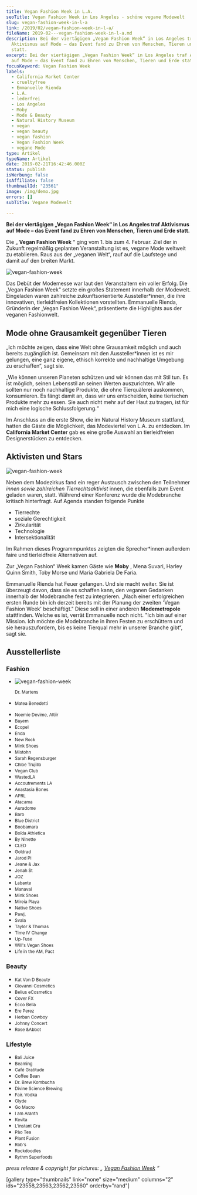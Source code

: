 ```yaml
---
title: Vegan Fashion Week in L.A.
seoTitle: Vegan Fashion Week in Los Angeles - schöne vegane Modewelt
slug: vegan-fashion-week-in-l-a
link: /2019/02/vegan-fashion-week-in-l-a/
fileName: 2019-02---vegan-fashion-week-in-l-a.md
description: Bei der viertägigen „Vegan Fashion Week“ in Los Angeles traf
  Aktivismus auf Mode – das Event fand zu Ehren von Menschen, Tieren und Erde
  statt.
excerpt: Bei der viertägigen „Vegan Fashion Week“ in Los Angeles traf Aktivismus
  auf Mode – das Event fand zu Ehren von Menschen, Tieren und Erde statt.
focusKeyword: Vegan Fashion Week
labels:
  - California Market Center
  - crueltyfree
  - Emmanuelle Rienda
  - L.A.
  - lederfrei
  - Los Angeles
  - Moby
  - Mode & Beauty
  - Natural History Museum
  - vegan
  - vegan beauty
  - vegan fashion
  - Vegan Fashion Week
  - vegane Mode
type: Artikel
typeName: Artikel
date: 2019-02-21T16:42:46.000Z
status: publish
isWerbung: false
isAffiliate: false
thumbnailId: "23561"
image: /img/demo.jpg
errors: []
subTitle: Vegane Modewelt
  
---
```


**Bei der viertägigen „Vegan Fashion Week“ in Los Angeles traf Aktivismus auf
Mode – das Event fand zu Ehren von Menschen, Tieren und Erde statt.**

Die „ **Vegan Fashion Week** “ ging vom 1. bis zum 4. Februar. Ziel der in
Zukunft regelmäßig geplanten Veranstaltung ist es, vegane Mode weltweit zu
etablieren. Raus aus der „veganen Welt“, rauf auf die Laufstege und damit auf
den breiten Markt.

![vegan-fashion-week](http://cardamonchai.com/wp-content/uploads/2019/02/vegan-fashion-week-2019-01-400x267.jpg "Copyright: Vegan Fashion Week")

Das Debüt der Modemesse war laut den Veranstaltern ein voller Erfolg. Die „Vegan
Fashion Week“ setzte ein großes Statement innerhalb der Modewelt. Eingeladen
waren zahlreiche zukunftsorientierte Aussteller\*innen, die ihre innovativen,
tierleidfreien Kollektionen vorstellten. Emmanuelle Rienda, Gründerin der „Vegan
Fashion Week“, präsentierte die Highlights aus der veganen Fashionwelt.

## Mode ohne Grausamkeit gegenüber Tieren

„Ich möchte zeigen, dass eine Welt ohne Grausamkeit möglich und auch bereits
zugänglich ist. Gemeinsam mit den Aussteller\*innen ist es mir gelungen, eine
ganz eigene, ethisch korrekte und nachhaltige Umgebung zu erschaffen“, sagt sie.

„Wie können unseren Planeten schützen und wir können das mit Stil tun. Es ist
möglich, seinen Lebensstil an seinen Werten auszurichten. Wir alle sollten nur
noch nachhaltige Produkte, die ohne Tierquälerei auskommen, konsumieren. Es
fängt damit an, dass wir uns entscheiden, keine tierischen Produkte mehr zu
essen. Sie auch nicht mehr auf der Haut zu tragen, ist für mich eine logische
Schlussfolgerung.“

Im Anschluss an die erste Show, die im Natural History Museum stattfand, hatten
die Gäste die Möglichkeit, das Modeviertel von L.A. zu entdecken. Im
**California Market Center** gab es eine große Auswahl an tierleidfreien
Designerstücken zu entdecken.

## Aktivisten und Stars

![vegan-fashion-week](http://cardamonchai.com/wp-content/uploads/2019/02/vegan-fashion-week-2019-07-400x267.jpg "Copyright: Vegan Fashion Week")

Neben dem Modezirkus fand ein reger Austausch zwischen den Teilnehmer _innen
sowie zahlreichen Tierrechtsaktivist_ innen, die ebenfalls zum Event geladen
waren, statt. Während einer Konferenz wurde die Modebranche kritisch
hinterfragt. Auf Agenda standen folgende Punkte

- Tierrechte
- soziale Gerechtigkeit
- Zirkularität
- Technologie
- Intersektionalität

Im Rahmen dieses Programmpunktes zeigten die Sprecher\*innen außerdem faire und
tierleidfreie Alternativen auf.

Zur „Vegan Fashion“ Week kamen Gäste wie **Moby** , Mena Suvari, Harley Quinn
Smith, Toby Morse und Maria Gabriela De Faria.

Emmanuelle Rienda hat Feuer gefangen. Und sie macht weiter. Sie ist überzeugt
davon, dass sie es schaffen kann, den veganen Gedanken innerhalb der Modebranche
fest zu integrieren. „Nach einer erfolgreichen ersten Runde bin ich derzeit
bereits mit der Planung der zweiten 'Vegan Fashion Week' beschäftigt." Diese
soll in einer anderen **Modemetropole** stattfinden. Welche es ist, verrät
Emmanuelle noch nicht. "Ich bin auf einer Mission. Ich möchte die Modebranche in
ihren Festen zu erschüttern und sie herauszufordern, bis es keine Tierqual mehr
in unserer Branche gibt“, sagt sie.

## Ausstellerliste

### Fashion

<ul>
    <li>

![vegan-fashion-week](http://cardamonchai.com/wp-content/uploads/2019/02/vegan-fashion-week-2019-02-400x400.jpg "Copyright: Vegan Fashion Week")

<small>Dr. Martens</small></li> <li><small>Matea Benedetti</small></li>
<li><small>Noemie Devime, Altiir</small></li> <li><small>Bayem</small></li>
<li><small>Ecopel</small></li> <li><small>Enda</small></li> <li><small>New
Rock</small></li> <li><small>Mink Shoes</small></li>
<li><small>Mistohn</small></li> <li><small>Sarah Regensburger</small></li>
<li><small>Chloe Trujillo</small></li> <li><small>Vegan Club</small></li>
<li><small>WastedLA</small></li> <li><small>Accoutrements LA</small></li>
<li><small>Anastasia Bones</small></li> <li><small>APRL</small></li>
<li><small>Atacama</small></li> <li><small>Auradome</small></li>
<li><small>Baro</small></li> <li><small>Blue District</small></li>
<li><small>Boobamara</small></li> <li><small>Boïda Athletica</small></li>
<li><small>By Ninette</small></li> <li><small>CLED</small></li>
<li><small>Goldrad</small></li> <li><small>Jarod Pi</small></li>
<li><small>Jeane &amp; Jax</small></li> <li><small>Jenah St</small></li>
<li><small>JOZ</small></li> <li><small>Labante</small></li>
<li><small>Manavai</small></li> <li><small>Mink Shoes</small></li>
<li><small>Mireia Playa</small></li> <li><small>Native Shoes</small></li>
<li><small>Pawj,</small></li> <li><small>Svala</small></li> <li><small>Taylor
&amp; Thomas</small></li> <li><small>Time IV Change</small></li>
<li><small>Up-Fuse</small></li> <li><small>Will's Vegan Shoes</small></li>
<li><small>Life in the AM, Pact</small></li>

</ul>

### Beauty

- <small>Kat Von D Beauty</small>
- <small>Giovanni Cosmetics</small>
- <small>Belius eCosmetics</small>
- <small>Cover FX</small>
- <small>Ecco Bella</small>
- <small>Ere Perez</small>
- <small>Herban Cowboy</small>
- <small>Johnny Concert</small>
- <small>Rose &amp;Abbot</small>

### Lifestyle

- <small>Bali Juice</small>
- <small>Beaming</small>
- <small>Café Gratitude</small>
- <small>Coffee Bean</small>
- <small>Dr. Brew Kombucha</small>
- <small>Divine Science Brewing</small>
- <small>Fair. Vodka</small>
- <small>Glyde</small>
- <small>Go Macro</small>
- <small>I am Aranth</small>
- <small>Kevita</small>
- <small>L'instant Cru</small>
- <small>Pào Tea</small>
- <small>Plant Fusion</small>
- <small>Rob's</small>
- <small>Rockdoodles</small>
- <small>Rythm Superfoods</small>

_press release &amp; copyright for pictures: „
[Vegan Fashion Week](https://www.veganfashionweek.org/) “_

[gallery type="thumbnails" link="none" size="medium" columns="2"
ids="23558,23563,23562,23560" orderby="rand"]

  